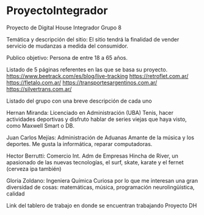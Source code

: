 # ProyectoIntegrador
Proyecto de Digital House Integrador Grupo 8

Temática y descripción del sitio:
El sitio tendrá la finalidad de vender servicio de mudanzas a medida del consumidor.

Publico objetivo:
Persona de entre 18 a 65 años.

Listado de 5 páginas referentes en las que se basa su proyecto.
https://www.beetrack.com/es/blog/live-tracking
https://retroflet.com.ar/
https://fletalo.com.ar/
https://transportesargentinos.com.ar/
https://silvertrans.com.ar/

Listado del grupo con una breve descripción de cada uno

Hernan Miranda:
Licenciado en Administración (UBA)
Tenis, hacer actividades deportivas y disfruto hablar de series viejas que haya visto, como Maxwell Smart o DB.

Juan Carlos Mejías:
Administración de Aduanas
Amante de la música y los deportes. Me gusta la informática, reparar computadoras.

Hector Berrutti:
Comercio Int. Adm de Empresas
Hincha de River, un apasionado de las nuevas tecnologías, el surf, skate, karate y el fernet (cerveza ipa también)

Gloria Zoldano:
Ingeniera Química
Curiosa por lo que me interesan una gran diversidad de cosas: matemáticas, música, programación neurolingüística, calidad

Link del tablero de trabajo en donde se encuentran trabajando
Proyecto DH

